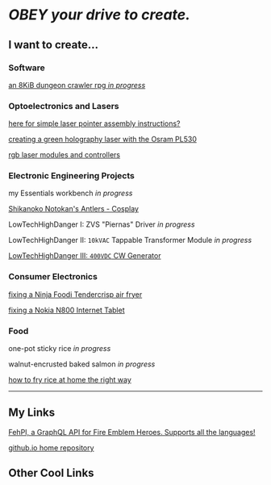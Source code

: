 # *OBEY your drive to create.*

## I want to create...

### Software

[an 8KiB dungeon crawler rpg *in progress*](/posts/tiny-dungeon/dungeon.md)

### Optoelectronics and Lasers

[here for simple laser pointer assembly instructions?](/posts/assembly-instructions/variant-1.md)

[creating a green holography laser with the Osram PL530](/posts/perfect-pointer/holographer.md)

[rgb laser modules and controllers](/posts/rgb-laser/rgb.md)

### Electronic Engineering Projects

my Essentials workbench *in progress*

[Shikanoko Notokan's Antlers - Cosplay](/posts/antlers/antlers.md)

LowTechHighDanger I: ZVS "Piernas" Driver *in progress*

LowTechHighDanger II: `10kVAC` Tappable Transformer Module *in progress*

[LowTechHighDanger III: `400VDC` CW Generator](/posts/cockcroft-walton/generator.md)

### Consumer Electronics

[fixing a Ninja Foodi Tendercrisp air fryer](/posts/air-fryer/fryer.md)

[fixing a Nokia N800 Internet Tablet](/posts/nokia/nokia.md)

### Food

one-pot sticky rice *in progress*

walnut-encrusted baked salmon *in progress*

[how to fry rice at home the right way](/posts/cooking/rice.md)

---

## My Links

[FehPI, a GraphQL API for Fire Emblem Heroes. Supports all the languages!](https://feh-pi.vercel.app)

[github.io home repository](https://github.com/MrCocoNuat/mrcoconuat.github.io)

## Other Cool Links
